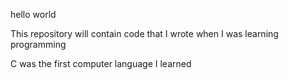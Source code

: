 hello world

This repository will contain code that I wrote when I was learning programming

C was the first computer language I learned